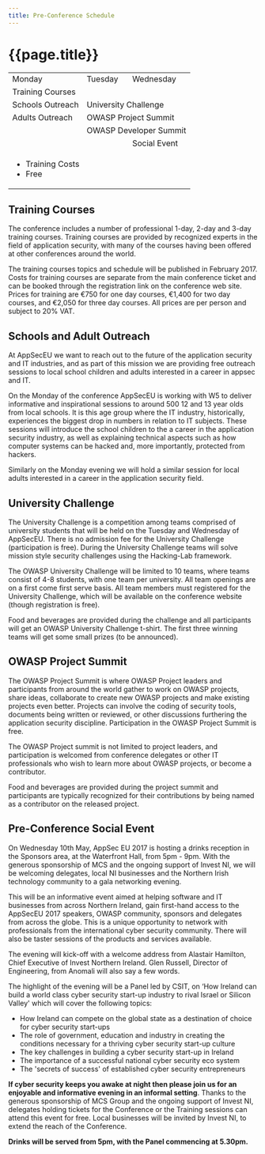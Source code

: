 ```yaml
---
title: Pre-Conference Schedule
---
```


# {{page.title}}
<table class="arrowed" style="max-width: 66em">
<tr><td>Monday</td><td>Tuesday</td><td>Wednesday</td></tr>
<tr><td colspan="3" class="blue">Training Courses</td></tr>
<tr><td class="green">Schools Outreach</td><td colspan="2" class="green">University Challenge</td></tr>
<tr><td class="green">Adults Outreach</td><td colspan="2" class="green">OWASP Project Summit</td></tr>
<tr><td class="white"></td><td colspan="2" class="green">OWASP Developer Summit</td></tr>
<tr><td colspan="2" class="white"></td><td class="green">Social Event</td></tr>
<tr><td colspan="3" class="white"><ul class="legend">
  <li class="blue">Training Costs</li>
  <li class="green">Free</li>
</ul></td></tr>
</table>


## Training Courses

The conference includes a number of professional 1-day, 2-day and 3-day training courses. Training courses are provided by recognized experts in the field of application security, with many of the courses having been offered at other conferences around the world. 

The training courses topics and schedule will be published in February 2017. Costs for training courses are separate from the main conference ticket and can be booked through the registration link on the conference web site. Prices for training are €750 for one day courses, €1,400 for two day courses, and €2,050 for three day courses. All prices are per person and subject to 20% VAT.

## Schools and Adult Outreach

At AppSecEU we want to reach out to the future of the application security and IT industries, and as part of this mission we are providing free outreach sessions to local school children and adults interested in a career in appsec and IT. 

On the Monday of the conference AppSecEU is working with W5 to deliver informative and inspirational sessions to around 500 12 and 13 year olds from local schools. It is this age group where the IT industry, historically, experiences the biggest drop in numbers in relation to IT subjects. These sessions will introduce the school children to the a career in the application security industry, as well as explaining technical aspects such as how computer systems can be hacked and, more importantly, protected from hackers.

Similarly on the Monday evening we will hold a similar session for local adults interested in a career in the application security field.


## University Challenge

The University Challenge is a competition among teams comprised of university students that will be held on the Tuesday and Wednesday of AppSecEU. There is no admission fee for the University Challenge (participation is free). During the University Challenge teams will solve mission style security challenges using the Hacking-Lab framework.

The OWASP University Challenge will be limited to 10 teams, where teams consist of 4-8 students, with one team per university. All team openings are on a first come first serve basis. All team members must registered for the University Challenge, which will be available on the conference website (though registration is free).

Food and beverages are provided during the challenge and all participants will get an OWASP University Challenge t-shirt. The first three winning teams will get some small prizes (to be announced).


## OWASP Project Summit

The OWASP Project Summit is where OWASP Project leaders and participants from around the world gather to work on OWASP projects, share ideas, collaborate to create new OWASP projects and make existing projects even better. Projects can involve the coding of security tools, documents being written or reviewed, or other discussions furthering the application security discipline. Participation in the OWASP Project Summit is free.

The OWASP Project summit is not limited to project leaders, and participation is welcomed from conference delegates or other IT professionals who wish to learn more about OWASP projects, or become a contributor.

Food and beverages are provided during the project summit and participants are typically recognized for their contributions by being named as a contributor on the released project.


## Pre-Conference Social Event


On Wednesday 10th May,  AppSec EU 2017 is hosting a drinks reception in the Sponsors area, at the Waterfront Hall, from 5pm - 9pm.  With the generous sponsorship of MCS and the ongoing support of Invest NI, we will be welcoming delegates, local NI businesses and the Northern Irish technology community to a gala networking evening.

This will be an informative event aimed at helping software and IT businesses from across Northern Ireland, gain first-hand access to the AppSecEU 2017 speakers, OWASP community, sponsors and delegates from across the globe.   This is a unique opportunity to network with professionals from the international cyber security community.  There will also be taster sessions of the products and services available.

The evening will kick-off with a welcome address from Alastair Hamilton, Chief Executive of Invest Northern Ireland.  Glen Russell, Director of Engineering, from Anomali will also say a few words. 

The highlight of the evening will be a Panel led by CSIT, on ‘How Ireland can build a world class cyber security start-up industry to rival Israel or Silicon Valley' which will cover the following topics:

* How Ireland can compete on the global state as a destination of choice for cyber security start-ups
* The role of government, education and industry in creating the conditions necessary for a thriving cyber security start-up culture
* The key challenges in building a cyber security start-up in Ireland
* The importance of a successful national cyber security eco system
* The 'secrets of success' of established cyber security entrepreneurs 

**If cyber security keeps you awake at night then please join us for an enjoyable and informative evening in an informal setting**.  Thanks to the generous sponsorship of MCS Group and the ongoing support of Invest NI, delegates holding tickets for the Conference or the Training sessions can attend this event for free.   Local businesses will be invited by Invest NI, to extend the reach of the Conference.  

**Drinks will be served from 5pm, with the Panel commencing at 5.30pm.**